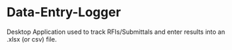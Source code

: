 # Data-Entry-Logger
Desktop Application used to track RFIs/Submittals and enter results into an .xlsx (or csv) file. 

